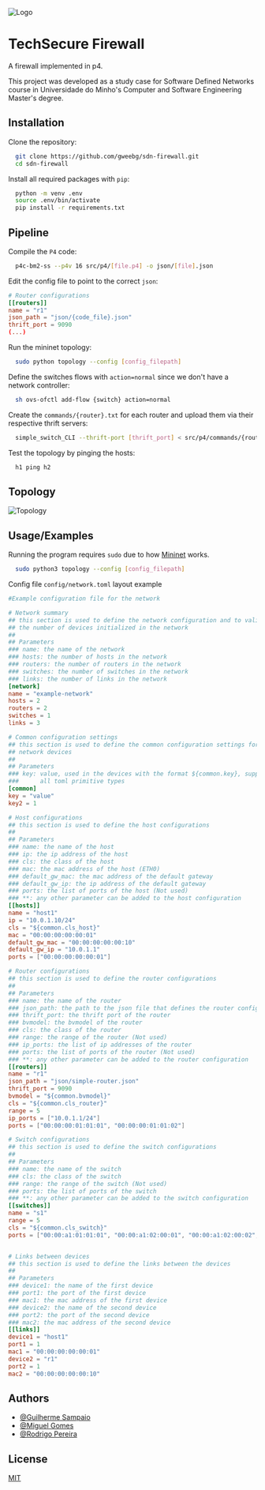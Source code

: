 
![Logo](.extra/firewall.png)
# TechSecure Firewall

A firewall implemented in p4.

This project was developed as a study case for Software Defined Networks course in Universidade do Minho's Computer and Software Engineering Master's degree.

## Installation

Clone the repository:

```bash
  git clone https://github.com/gweebg/sdn-firewall.git
  cd sdn-firewall
```


Install all required packages with `pip`:

```bash
  python -m venv .env
  source .env/bin/activate
  pip install -r requirements.txt
```
    
## Pipeline

Compile the `P4` code:

```bash
  p4c-bm2-ss --p4v 16 src/p4/[file.p4] -o json/[file].json
```

Edit the config file to point to the correct `json`:

```toml
# Router configurations
[[routers]]
name = "r1"
json_path = "json/{code_file}.json"
thrift_port = 9090
(...)
```

Run the mininet topology:
```bash
  sudo python topology --config [config_filepath]
```

Define the switches flows with `action=normal` since we don't have a network controller:

```bash
  sh ovs-ofctl add-flow {switch} action=normal
```

Create the `commands/{router}.txt` for each router and upload them via their respective thrift servers:

```bash
  simple_switch_CLI --thrift-port [thrift_port] < src/p4/commands/{router}.txt
```

Test the topology by pinging the hosts:

```bash
  h1 ping h2
```

## Topology

![Topology](.extra/topology.png)

## Usage/Examples

Running the program requires `sudo` due to how [Mininet](http://mininet.org/) works.

```bash
  sudo python3 topology --config [config_filepath]
```

Config file `config/network.toml` layout example

```toml
#Example configuration file for the network

# Network summary
## this section is used to define the network configuration and to validate
## the number of devices initialized in the network
##
## Parameters
### name: the name of the network
### hosts: the number of hosts in the network
### routers: the number of routers in the network
### switches: the number of switches in the network
### links: the number of links in the network
[network]
name = "example-network"
hosts = 2
routers = 2
switches = 1
links = 3

# Common configuration settings
## this section is used to define the common configuration settings for the
## network devices
##
## Parameters
### key: value, used in the devices with the format ${common.key}, supports
###      all toml primitive types
[common]
key = "value"
key2 = 1

# Host configurations
## this section is used to define the host configurations
##
## Parameters
### name: the name of the host
### ip: the ip address of the host
### cls: the class of the host
### mac: the mac address of the host (ETH0)
### default_gw_mac: the mac address of the default gateway
### default_gw_ip: the ip address of the default gateway
### ports: the list of ports of the host (Not used)
### **: any other parameter can be added to the host configuration
[[hosts]]
name = "host1"
ip = "10.0.1.10/24"
cls = "${common.cls_host}"
mac = "00:00:00:00:00:01"
default_gw_mac = "00:00:00:00:00:10"
default_gw_ip = "10.0.1.1"
ports = ["00:00:00:00:00:01"]

# Router configurations
## this section is used to define the router configurations
##
## Parameters
### name: the name of the router
### json_path: the path to the json file that defines the router configuration
### thrift_port: the thrift port of the router
### bvmodel: the bvmodel of the router
### cls: the class of the router
### range: the range of the router (Not used)
### ip_ports: the list of ip addresses of the router
### ports: the list of ports of the router (Not used)
### **: any other parameter can be added to the router configuration
[[routers]]
name = "r1"
json_path = "json/simple-router.json"
thrift_port = 9090
bvmodel = "${common.bvmodel}"
cls = "${common.cls_router}"
range = 5
ip_ports = ["10.0.1.1/24"]
ports = ["00:00:00:01:01:01", "00:00:00:01:01:02"]

# Switch configurations
## this section is used to define the switch configurations
##
## Parameters
### name: the name of the switch
### cls: the class of the switch
### range: the range of the switch (Not used)
### ports: the list of ports of the switch
### **: any other parameter can be added to the switch configuration
[[switches]]
name = "s1"
range = 5
cls = "${common.cls_switch}"
ports = ["00:00:a1:01:01:01", "00:00:a1:02:00:01", "00:00:a1:02:00:02", "00:00:a1:02:00:03"]


# Links between devices
## this section is used to define the links between the devices
##
## Parameters
### device1: the name of the first device
### port1: the port of the first device
### mac1: the mac address of the first device
### device2: the name of the second device
### port2: the port of the second device
### mac2: the mac address of the second device
[[links]]
device1 = "host1"
port1 = 1
mac1 = "00:00:00:00:00:01"
device2 = "r1"
port2 = 1
mac2 = "00:00:00:00:00:10"
```


## Authors

- [@Guilherme Sampaio](https://github.com/gweebg)
- [@Miguel Gomes](https://www.github.com/MayorX500)
- [@Rodrigo Pereira ](https://github.com/eivarin)

## License

[MIT](https://choosealicense.com/licenses/mit/)


